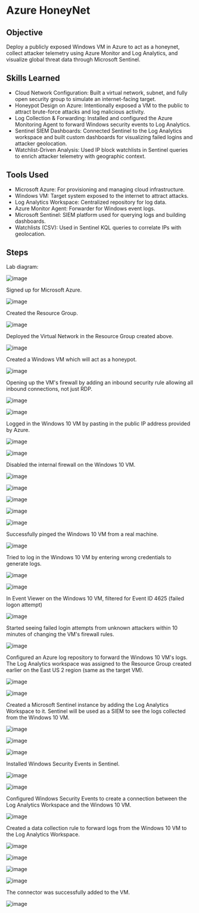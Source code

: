 # Azure HoneyNet

## Objective

Deploy a publicly exposed Windows VM in Azure to act as a honeynet, collect attacker telemetry using Azure Monitor and Log Analytics, and visualize global threat data through Microsoft Sentinel.

## Skills Learned

- Cloud Network Configuration: Built a virtual network, subnet, and fully open security group to simulate an internet-facing target.
- Honeypot Design on Azure: Intentionally exposed a VM to the public to attract brute-force attacks and log malicious activity.
- Log Collection & Forwarding: Installed and configured the Azure Monitoring Agent to forward Windows security events to Log Analytics.
- Sentinel SIEM Dashboards: Connected Sentinel to the Log Analytics workspace and built custom dashboards for visualizing failed logins and attacker geolocation.
- Watchlist-Driven Analysis: Used IP block watchlists in Sentinel queries to enrich attacker telemetry with geographic context.

## Tools Used

- Microsoft Azure: For provisioning and managing cloud infrastructure.
- Windows VM: Target system exposed to the internet to attract attacks.
- Log Analytics Workspace: Centralized repository for log data.
- Azure Monitor Agent: Forwarder for Windows event logs.
- Microsoft Sentinel: SIEM platform used for querying logs and building dashboards.
- Watchlists (CSV): Used in Sentinel KQL queries to correlate IPs with geolocation.

## Steps

Lab diagram:

![image](https://github.com/user-attachments/assets/742a4f9c-62fd-411c-a846-20b68b97d48d)

Signed up for Microsoft Azure.

![image](https://github.com/user-attachments/assets/41a40919-e52e-49ef-aaf2-6543d600e2c3)

Created the Resource Group.

![image](https://github.com/user-attachments/assets/2aab083a-a6bc-40c2-8cb7-0f33e28e70f3)

Deployed the Virtual Network in the Resource Group created above.

![image](https://github.com/user-attachments/assets/82113ce4-6ab2-4059-b0b5-70b155f821fd)

Created a Windows VM which will act as a honeypot.

![image](https://github.com/user-attachments/assets/97f0bd63-0e99-4b0b-9040-ad055cc83d64)

Opening up the VM's firewall by adding an inbound security rule allowing all inbound connections, not just RDP.

![image](https://github.com/user-attachments/assets/c847551c-9100-441a-b6b5-4c316775fd45)

![image](https://github.com/user-attachments/assets/899a2fa9-b212-4144-99de-595615731623)

Logged in the Windows 10 VM by pasting in the public IP address provided by Azure.

![image](https://github.com/user-attachments/assets/05da2164-28d3-4239-9298-4c83198fe763)

![image](https://github.com/user-attachments/assets/1ffb48f0-e85c-484f-aba9-aab0094d5b26)

Disabled the internal firewall on the Windows 10 VM.

![image](https://github.com/user-attachments/assets/aad78b7c-8045-431a-be0c-016424382978)

![image](https://github.com/user-attachments/assets/300ebce5-ffa4-4316-bde7-4c28f3cc61f4)

![image](https://github.com/user-attachments/assets/d2cedd94-7bb2-4464-9c3f-e41bdc855d5c)

![image](https://github.com/user-attachments/assets/3656a86a-c902-4204-bffb-a14c84d648f2)

![image](https://github.com/user-attachments/assets/04e96c56-9b20-4080-8810-45f97978e971)

Successfully pinged the Windows 10 VM from a real machine.

![image](https://github.com/user-attachments/assets/19f78e7f-0272-4fcd-9a65-58e2f5ace101)

Tried to log in the Windows 10 VM by entering wrong credentials to generate logs.

![image](https://github.com/user-attachments/assets/e0199e13-1a44-4fc9-907f-13c6b9d95f2e)

![image](https://github.com/user-attachments/assets/e3e9b448-1e05-4c41-be51-05bd72511221)

In Event Viewer on the Windows 10 VM, filtered for Event ID 4625 (failed logon attempt)

![image](https://github.com/user-attachments/assets/ce8b2c37-b271-4cba-b319-78c2cd72b4cf)

Started seeing failed login attempts from unknown attackers within 10 minutes of changing the VM's firewall rules.

![image](https://github.com/user-attachments/assets/e3063857-91d2-45ad-a877-d7f1fd506664)

Configured an Azure log repository to forward the Windows 10 VM's logs. The Log Analytics workspace was assigned to the Resource Group created earlier on the East US 2 region (same as the target VM).

![image](https://github.com/user-attachments/assets/1925e2fd-b895-401c-be4b-65c7747e1bdc)

![image](https://github.com/user-attachments/assets/e2058776-1ebe-4e96-bd5b-9b8d7a430f5f)

Created a Microsoft Sentinel instance by adding the Log Analytics Workspace to it. Sentinel will be used as a SIEM to see the logs collected from the Windows 10 VM.

![image](https://github.com/user-attachments/assets/bb688e11-40d5-4a35-9556-5d0b271f5fbc)

![image](https://github.com/user-attachments/assets/1cac2688-61d9-4137-9182-b0c565c166ed)

![image](https://github.com/user-attachments/assets/bb34ad9f-6987-4a4c-bafd-35123c26af87)

Installed Windows Security Events in Sentinel.

![image](https://github.com/user-attachments/assets/fce5eac5-c633-4bc7-a098-22c062fc6ebd)

![image](https://github.com/user-attachments/assets/5fec188e-1438-4b05-8ea6-cc6d993690e2)

Configured Windows Security Events to create a connection between the Log Analytics Workspace and the Windows 10 VM.

![image](https://github.com/user-attachments/assets/1f136c6e-43ea-4175-83a1-54e9295a6a6e)

Created a data collection rule to forward logs from the Windows 10 VM to the Log Analytics Workspace.

![image](https://github.com/user-attachments/assets/b40bb919-cc58-4d6d-8fca-544c35245194)

![image](https://github.com/user-attachments/assets/cdce691d-69d2-45e8-90c2-62ea34835e7e)

![image](https://github.com/user-attachments/assets/0da40771-59a5-4e08-851f-3b51b3dfb111)

![image](https://github.com/user-attachments/assets/0f02c423-7882-46d5-a0e4-647cfacbfb9d)

The connector was successfully added to the VM.

![image](https://github.com/user-attachments/assets/528832e1-a405-485c-8a14-d2b36d4aed4c)

